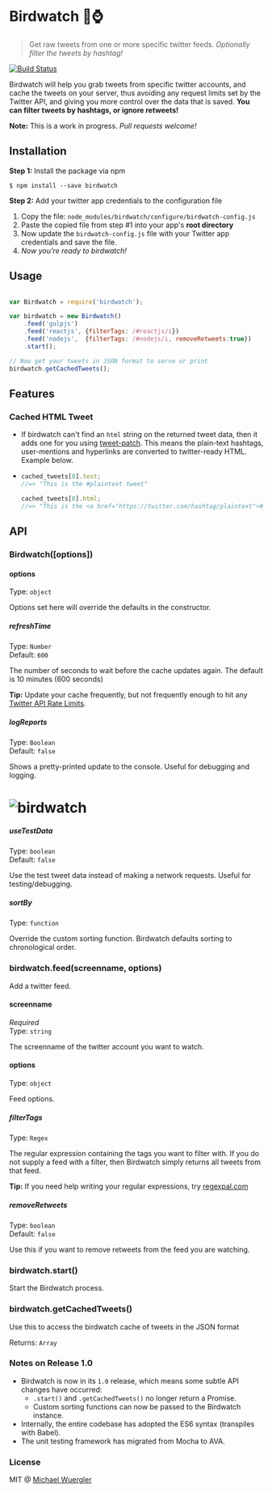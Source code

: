 # Birdwatch :baby_chick::watch:

> Get raw tweets from one or more specific twitter feeds. 
> *Optionally filter the tweets by hashtag!*

[![Build Status](https://travis-ci.org/radiovisual/birdwatch.svg?branch=master)](https://travis-ci.org/radiovisual/birdwatch)

Birdwatch will help you grab tweets from specific twitter accounts, and cache the tweets on your server, 
thus avoiding any request limits set by the Twitter API, and giving you more control over the data that is saved.
**You can filter tweets by hashtags, or ignore retweets!** 

**Note:** This is a work in progress. *Pull requests welcome!*

## Installation

**Step 1:** Install the package via npm
```
$ npm install --save birdwatch
```

**Step 2:** Add your twitter app credentials to the configuration file
  1. Copy the file: `node_modules/birdwatch/configure/birdwatch-config.js`
  2. Paste the copied file from step #1 into your app's **root directory**
  3. Now update the `birdwatch-config.js` file with your Twitter app credentials and save the file.
  4. *Now you're ready to birdwatch!*

## Usage

```js

var Birdwatch = require('birdwatch');

var birdwatch = new Birdwatch()
    .feed('gulpjs')
    .feed('reactjs', {filterTags: /#reactjs/i})
    .feed('nodejs',  {filterTags: /#nodejs/i, removeRetweets:true})
    .start();

// Now get your tweets in JSON format to serve or print
birdwatch.getCachedTweets();

```

## Features

### Cached HTML Tweet
 - If birdwatch can't find an `html` string on the returned tweet data, then it adds one for you using [tweet-patch](https://github.com/radiovisual/tweet-patch). 
   This means the plain-text hashtags, user-mentions and hyperlinks are converted to twitter-ready HTML. Example below.
   
 - ```js
   cached_tweets[0].text;
   //=> "This is the #plaintext tweet"
   
   cached_tweets[0].html;
   //=> "This is the <a href="https://twitter.com/hashtag/plaintext">#plaintext</a> tweet"
   ```
   
## API

### Birdwatch([options])

#### options

Type: `object`

Options set here will override the defaults in the constructor.

##### refreshTime

Type: `Number`<br>
Default: `600`

The number of seconds to wait before the cache updates again. The default is 10 minutes (600 seconds)
 
**Tip:** Update your cache frequently, but not frequently enough to hit any [Twitter API Rate Limits](https://dev.twitter.com/rest/public/rate-limits).
  
##### logReports

Type: `Boolean`<br>
Default: `false`

Shows a pretty-printed update to the console. Useful for debugging and logging.

# ![birdwatch](media/screenshot-v.1.0.0.png)

##### useTestData

Type: `boolean`<br>
Default: `false`

Use the test tweet data instead of making a network requests. Useful for testing/debugging.

##### sortBy

Type: `function`<br>

Override the custom sorting function. Birdwatch defaults sorting to chronological order.

### birdwatch.feed(screenname, options)

Add a twitter feed.

#### screenname

*Required*<br>
Type: `string`

The screenname of the twitter account you want to watch.

#### options

Type: `object`

Feed options.

##### filterTags
  
Type: `Regex`<br>
  
The regular expression containing the tags you want to filter with. If you do not supply a feed with a filter, then Birdwatch simply returns all tweets from that feed.
  
**Tip:** If you need help writing your regular expressions, try [regexpal.com](http://regexpal.com/)
   
##### removeRetweets
  
Type: `boolean`<br>
Default: `false`

Use this if you want to remove retweets from the feed you are watching.

### birdwatch.start()

Start the Birdwatch process.

### birdwatch.getCachedTweets()

Use this to access the birdwatch cache of tweets in the JSON format

Returns: `Array`

### Notes on Release 1.0

- Birdwatch is now in its `1.0` release, which means some subtle API changes have occurred:
  - `.start()` and `.getCachedTweets()` no longer return a Promise.
  - Custom sorting functions can now be passed to the Birdwatch instance. 
- Internally, the entire codebase has adopted the ES6 syntax (transpiles with Babel).
- The unit testing framework has migrated from Mocha to AVA.  

### License

MIT @ [Michael Wuergler](http://numetriclabs.com/)

